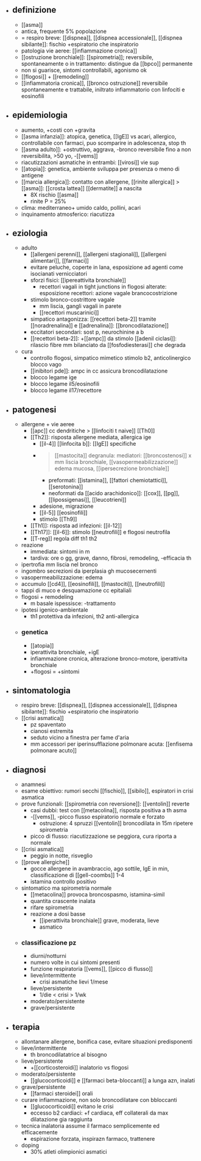 - ## definizione
	- [[asma]]
	- antica, frequente 5% popolazione
	- = respiro breve: [[dispnea]], [[dispnea accessionale]], [[dispnea sibilante]]: fischio +espiratorio che inspiratorio
	- patologia vie aeree: [[infiammazione cronica]]
	- [[ostruzione bronchiale]]: [[spirometria]]; reversibile, spontaneamente o in trattamento: distingue da [[bpco]] permanente
	- non si guarisce, sintomi controllabili, agonismo ok
	- [[flogosi]] + [[remodeling]]
	- [[infiammatoria cronica]], [[bronco ostruzione]] reversibile spontaneamente e trattabile, iniltrato infiammatorio con linfociti e eosinofili
- ## epidemiologia
	- aumento, +costi con +gravita
	- [[asma infanzia]]: atopica, genetica, [[IgE]] vs acari, allergico, controllabile con farmaci, puo scomparire in adolescenza, stop th
	- [[asma adulto]]: +ostruttivo, aggrava, -bronco reversibile fino a non reversibilita, >50 yo, -[[vems]]
	- riacutizzazioni asmatiche in entrambi: [[virosi]] vie sup
	- [[atopia]]: genetica, ambiente sviluppa per presenza o meno di antigene
	- [[marcia allergica]]: contatto con allergene, [[rinite allergica]] > [[asma]]: [[crosta lattea]] [[dermatite]] a nascita
		- 8X rischio [[asma]]
		- rinite P = 25%
	- clima: mediterraneo+ umido caldo, pollini, acari
	- inquinamento atmosferico: riacutizza
- ## eziologia
	- adulto
		- [[allergeni perenni]], [[allergeni stagionali]], [[allergeni alimentari]], [[farmaci]]
		- evitare peluche, coperte in lana, esposizione ad agenti come isocianati vernicciatori
		- sforzi fisici: [[ipereattivita bronchiale]]
			- recettori vagali in tight junctions in flogosi alterate: esposizione recettori: azione vagale brancocostrizione
		- stimolo bronco-costrittore vagale
			- mm liscia, gangli vagali in parete
			- [[recettori muscarinici]]
		- simpatico antagonizza: [[recettori beta-2]] tramite [[noradrenalina]] e [[adrenalina]]: [[broncodilatazione]]
		- eccitatori secondari: sost p, neurochinine a b
		- [[recettori beta-2]]: +[[ampc]] da stimolo [[adenil ciclasi]]: rilascio fibre mm bilanciato da [[fosfodiesterasi]] che degrada
	- cura
		- controllo flogosi, simpatico mimetico stimolo b2, anticolinergico blocco vago
		- [[inibitori pde]]: ampc in cc assicura broncodilatazione
		- blocco legame ige
		- blocco legame il5/eosinofili
		- blocco legame il17/recettore
- ## patogenesi
	- allergene + vie aeree
		- [[apc]] cc dendritiche > [[linfociti t naive]] [[Th0]]
		- [[Th2]]: risposta allergene mediata, allergica ige
			- [[il-4]] [[linfocita b]]: [[IgE]] specifiche
			- > [[mastocita]] degranula: mediatori: [[broncostenosi]] x mm liscia bronchiale, [[vasopermeabilizzazione]] edema mucosa, [[ipersecrezione bronchiale]]
				- preformati: [[istamina]], [[fattori chemiotattici]], [[serotonina]]
				- neoformati da [[acido arachidonico]]: [[cox]], [[pg]], [[lipossigenasi]], [[leucotrieni]]
			- adesione, migrazione
			- [[il-5]] [[eosinofili]]
			- stimolo [[Th9]]
		- [[Th1]]: risposta ad infezioni: [[il-12]]
		- [[Th17]]: [[il-6]]: stimolo [[neutrofili]] e flogosi neutrofila
		- [[T-reg]] regola diff th1 th2
	- reazione
		- immediata: sintomi in m
		- tardiva: ore o gg, grave, danno, fibrosi, remodeling, -efficacia th
	- ipertrofia mm liscia nel bronco
	- ingombro secrezioni da iperplasia gh mucosecernenti
	- vasopermeabilizzazione: edema
	- accumulo [[cd4]], [[eosinofili]], [[mastociti]], [[neutrofili]]
	- tappi di muco e desquamazione cc epitaliali
	- flogosi + remodeling
		- m basale ispessisce: -trattamento
	- ipotesi igenico-ambientale
		- th1 protettiva da infezioni, th2 anti-allergica
	- ### genetica
		- [[atopia]]
		- iperattivita bronchiale, +igE
		- infiammazione cronica, alterazione bronco-motore, iperattivita bronchiale
		- +flogosi = +sintomi
- ## sintomatologia
	- respiro breve: [[dispnea]], [[dispnea accessionale]], [[dispnea sibilante]]: fischio +espiratorio che inspiratorio
	- [[crisi asmatica]]
		- pz spaventato
		- cianosi estremita
		- seduto vicino a finestra per fame d'aria
		- mm accessori per iperinsufflazione polmonare acuta: [[enfisema polmonare acuto]]
- ## diagnosi
	- anamnesi
	- esame obiettivo: rumori secchi [[fischio]], [[sibilo]], espiratori in crisi asmatica
	- prove funzionali: [[spirometria con reversione]]: [[ventolin]] reverte
		- casi dubbi: test con [[metacolina]], risposta positiva a th asma
		- -[[vems]], -picco flusso espiratorio normale e forzato
			- ostruzione: 4 spruzzi [[ventolin]] broncodilata in 15m ripetere spirometria
		- picco di flusso: riacutizzazione se peggiora, cura riporta a normale
	- [[crisi asmatica]]
		- peggio in notte, risveglio
	- [[prove allergiche]]
		- gocce allergene in avambraccio, ago sottile, IgE in min, classificazione di [[gell-coombs]] 1-4
		- istamina controllo positivo
	- sintomatico ma spirometria normale
		- [[metacolina]] provoca broncospasmo, istamina-simil
		- quantita crascente inalata
		- rifare spirometria
		- reazione a dosi basse
			- [[iperattivita bronchiale]] grave, moderata, lieve
			- asmatico
	- ### classificazione pz
		- diurni/notturni
		- numero volte in cui sintomi presenti
		- funzione respiratoria [[vems]], [[picco di flusso]]
		- lieve/intermittente
			- crisi asmatiche lievi 1/mese
		- lieve/persistente
			- 1/die < crisi > 1/wk
		- moderato/persistente
		- grave/persistente
- ## terapia
	- allontanare allergene, bonifica case, evitare situazioni predisponenti
	- lieve/intermittente
		- th broncodilatatrice al bisogno
	- lieve/persistente
		- +[[corticosteroidi]] inalatorio vs flogosi
	- moderato/persistente
		- [[glucocorticoidi]] e [[farmaci beta-bloccanti]] a lunga azn, inalati
	- grave/persistente
		- [[farmaci steroidei]] orali
	- curare infiammazione, non solo broncodilatare con bbloccanti
		- [[glucocorticoidi]] evitano le crisi
		- eccesso b2 cardiaci: +f cardiaca, eff collaterali da max dilatazione gia raggiunta
	- tecnica inalatoria assume il farmaco semplicemente ed efficacemente
		- espirazione forzata, inspirazn farmaco, trattenere
	- doping
		- 30% atleti olimpionici asmatici